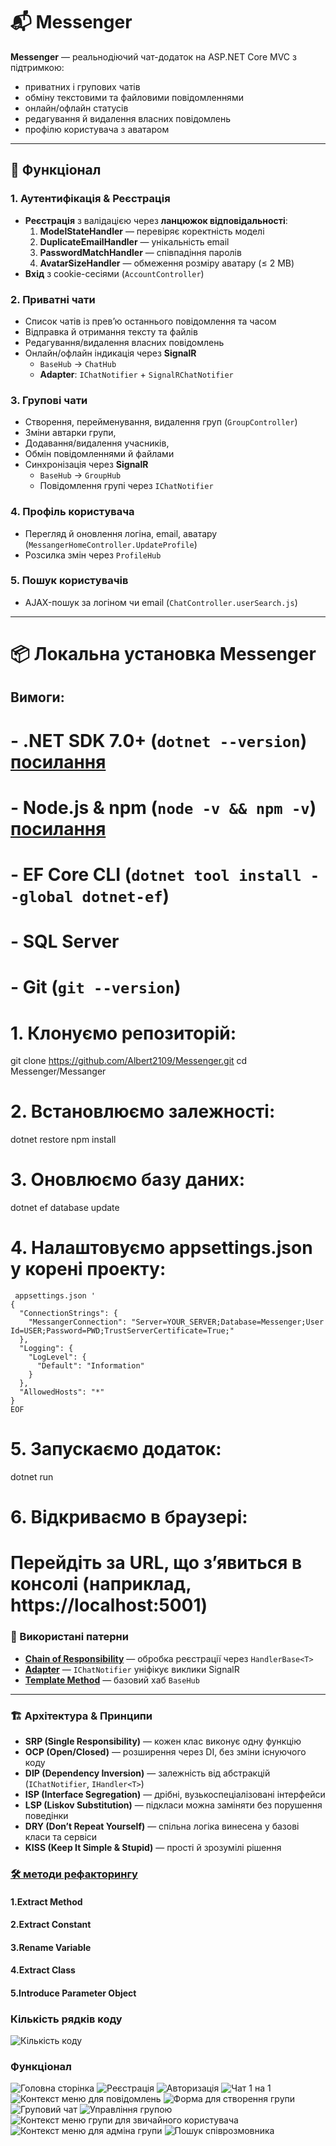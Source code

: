 # 📬 Messenger

**Messenger** — реальнодіючий чат-додаток на ASP.NET Core MVC з підтримкою:

- приватних і групових чатів  
- обміну текстовими та файловими повідомленнями  
- онлайн/офлайн статусів  
- редагування й видалення власних повідомлень  
- профілю користувача з аватаром  

---

## 🚀 Функціонал

### 1. Аутентифікація & Реєстрація
- **Реєстрація** з валідацією через **ланцюжок відповідальності**:
  1. **ModelStateHandler** — перевіряє коректність моделі  
  2. **DuplicateEmailHandler** — унікальність email  
  3. **PasswordMatchHandler** — співпадіння паролів  
  4. **AvatarSizeHandler** — обмеження розміру аватару (≤ 2 MB)  
- **Вхід** з cookie-сесіями (`AccountController`)

### 2. Приватні чати
- Список чатів із прев’ю останнього повідомлення та часом  
- Відправка й отримання тексту та файлів  
- Редагування/видалення власних повідомлень  
- Онлайн/офлайн індикація через **SignalR**  
  - `BaseHub` → `ChatHub`  
  - **Adapter**: `IChatNotifier` + `SignalRChatNotifier`  

### 3. Групові чати
- Створення, перейменування, видалення груп (`GroupController`)
- Зміни автарки групи, 
- Додавання/видалення учасників,  
- Обмін повідомленнями й файлами  
- Синхронізація через **SignalR**  
  - `BaseHub` → `GroupHub`  
  - Повідомлення групі через `IChatNotifier`  

### 4. Профіль користувача
- Перегляд й оновлення логіна, email, аватару (`MessangerHomeController.UpdateProfile`)  
- Розсилка змін через `ProfileHub`

### 5. Пошук користувачів
- AJAX-пошук за логіном чи email (`ChatController.userSearch.js`)

---

# 📦 Локальна установка Messenger

## Вимоги:
# - .NET SDK 7.0+              (`dotnet --version`) [посилання](https://dotnet.microsoft.com/ru-ru/download)
# - Node.js & npm             (`node -v && npm -v`) [посилання](https://nodejs.org/uk/download)
# - EF Core CLI               (`dotnet tool install --global dotnet-ef`)
# - SQL Server
# - Git                       (`git --version`)

# 1. Клонуємо репозиторій:
git clone https://github.com/Albert2109/Messenger.git
cd Messenger/Messanger

# 2. Встановлюємо залежності:
dotnet restore
npm install

# 3. Оновлюємо базу даних:
dotnet ef database update

# 4. Налаштовуємо appsettings.json у корені проекту:
```
 appsettings.json '
{
  "ConnectionStrings": {
    "MessangerConnection": "Server=YOUR_SERVER;Database=Messenger;User Id=USER;Password=PWD;TrustServerCertificate=True;"
  },
  "Logging": {
    "LogLevel": {
      "Default": "Information"
    }
  },
  "AllowedHosts": "*"
}
EOF
```

# 5. Запускаємо додаток:
dotnet run

# 6. Відкриваємо в браузері:
# Перейдіть за URL, що з’явиться в консолі (наприклад, https://localhost:5001)








### 🧩 Використані патерни

- [**Chain of Responsibility**](https://github.com/Albert2109/Messenger/pull/7) — обробка реєстрації через `HandlerBase<T>`
- [**Adapter**](https://github.com/Albert2109/Messenger/pull/8) — `IChatNotifier` уніфікує виклики SignalR
- [**Template Method**](https://github.com/Albert2109/Messenger/pull/6) — базовий хаб `BaseHub`

---

### 🏗️ Архітектура & Принципи

- **SRP (Single Responsibility)** — кожен клас виконує одну функцію  
- **OCP (Open/Closed)** — розширення через DI, без зміни існуючого коду  
- **DIP (Dependency Inversion)** — залежність від абстракцій (`IChatNotifier`, `IHandler<T>`)  
- **ISP (Interface Segregation)** — дрібні, вузькоспеціалізовані інтерфейси  
- **LSP (Liskov Substitution)** — підкласи можна заміняти без порушення поведінки  
- **DRY (Don’t Repeat Yourself)** — спільна логіка винесена у базові класи та сервіси  
- **KISS (Keep It Simple & Stupid)** — прості й зрозумілі рішення


### [🛠️ методи рефакторингу](https://github.com/Albert2109/Messenger/pull/10)

####  1.Extract Method
####  2.Extract Constant
####  3.Rename Variable
####  4.Extract Class
####  5.Introduce Parameter Object


### Кількість рядків коду


![Кількість коду](https://github.com/Albert2109/Messenger/blob/main/images/%D0%A1%D0%BD%D0%B8%D0%BC%D0%BE%D0%BA%20%D1%8D%D0%BA%D1%80%D0%B0%D0%BD%D0%B0%202025-05-20%20111255.png)








### Функціонал
![Головна сторінка](https://github.com/Albert2109/Messenger/blob/main/images/%D0%A1%D0%BD%D0%B8%D0%BC%D0%BE%D0%BA%20%D1%8D%D0%BA%D1%80%D0%B0%D0%BD%D0%B0%202025-05-20%20102146.png)
![Реєстрація](https://github.com/Albert2109/Messenger/blob/main/images/%D0%A1%D0%BD%D0%B8%D0%BC%D0%BE%D0%BA%20%D1%8D%D0%BA%D1%80%D0%B0%D0%BD%D0%B0%202025-05-20%20102158.png)
![Авторизація](https://github.com/Albert2109/Messenger/blob/main/images/%D0%A1%D0%BD%D0%B8%D0%BC%D0%BE%D0%BA%20%D1%8D%D0%BA%D1%80%D0%B0%D0%BD%D0%B0%202025-05-20%20102209.png)
![Чат 1 на 1](https://github.com/Albert2109/Messenger/blob/main/images/%D0%A1%D0%BD%D0%B8%D0%BC%D0%BE%D0%BA%20%D1%8D%D0%BA%D1%80%D0%B0%D0%BD%D0%B0%202025-05-20%20103507.png)
![Контекст меню для повідомлень](https://github.com/Albert2109/Messenger/blob/main/images/%D0%A1%D0%BD%D0%B8%D0%BC%D0%BE%D0%BA%20%D1%8D%D0%BA%D1%80%D0%B0%D0%BD%D0%B0%202025-05-20%20103519.png)
![Форма для створення групи](https://github.com/Albert2109/Messenger/blob/main/images/%D0%A1%D0%BD%D0%B8%D0%BC%D0%BE%D0%BA%20%D1%8D%D0%BA%D1%80%D0%B0%D0%BD%D0%B0%202025-05-20%20103606.png)
![Груповий чат](https://github.com/Albert2109/Messenger/blob/main/images/%D0%A1%D0%BD%D0%B8%D0%BC%D0%BE%D0%BA%20%D1%8D%D0%BA%D1%80%D0%B0%D0%BD%D0%B0%202025-05-20%20105524.png)
![Управління групою](https://github.com/Albert2109/Messenger/blob/main/images/%D0%A1%D0%BD%D0%B8%D0%BC%D0%BE%D0%BA%20%D1%8D%D0%BA%D1%80%D0%B0%D0%BD%D0%B0%202025-05-20%20105723.png)
![Контекст меню групи для звичайного користувача](https://github.com/Albert2109/Messenger/blob/main/images/%D0%A1%D0%BD%D0%B8%D0%BC%D0%BE%D0%BA%20%D1%8D%D0%BA%D1%80%D0%B0%D0%BD%D0%B0%202025-05-20%20105736.png)
![Контекст меню для адміна групи](https://github.com/Albert2109/Messenger/blob/main/images/%D0%A1%D0%BD%D0%B8%D0%BC%D0%BE%D0%BA%20%D1%8D%D0%BA%D1%80%D0%B0%D0%BD%D0%B0%202025-05-20%20105747.png)
![Пошук співрозмовника](https://github.com/Albert2109/Messenger/blob/main/images/%D0%A1%D0%BD%D0%B8%D0%BC%D0%BE%D0%BA%20%D1%8D%D0%BA%D1%80%D0%B0%D0%BD%D0%B0%202025-05-20%20105800.png)



